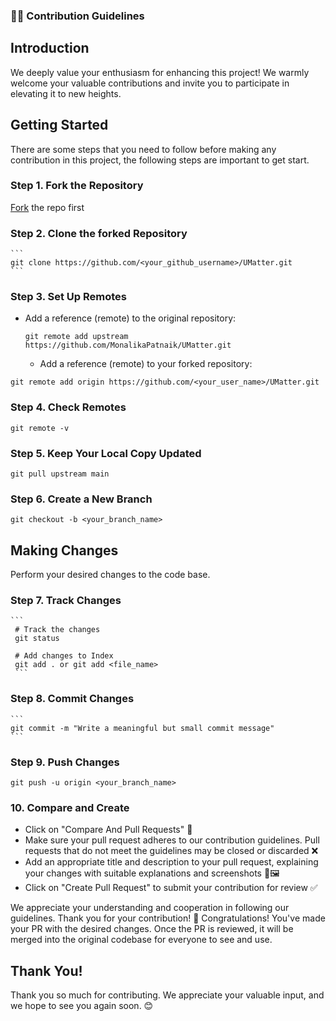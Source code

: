  ### 🧑‍💻 Contribution Guidelines  

## Introduction
 We deeply value your enthusiasm for enhancing this project!  We warmly welcome your valuable contributions and invite you to participate in elevating it to new heights.  

## Getting Started
There are some steps that you need to follow before making any contribution in this project, the following steps are important to get start.


### Step 1. Fork the Repository
 [Fork](https://github.com/MonalikaPatnaik/UMatter/fork) the repo first

### Step 2. Clone the forked Repository 
    ```
    git clone https://github.com/<your_github_username>/UMatter.git
    ```
### Step 3. Set Up Remotes 
- Add a reference (remote) to the original repository:
    ```
    git remote add upstream https://github.com/MonalikaPatnaik/UMatter.git
    ``` 
    - Add a reference (remote) to your forked repository:
```
git remote add origin https://github.com/<your_user_name>/UMatter.git
```

### Step 4. Check Remotes
```
git remote -v
```

### Step 5. Keep Your Local Copy Updated
```
git pull upstream main
``` 
### Step 6. Create a New Branch
```
git checkout -b <your_branch_name>
```

## Making Changes
Perform your desired changes to the code base.
### Step 7. Track Changes
    ```
     # Track the changes
     git status

     # Add changes to Index
     git add . or git add <file_name>
     ```
### Step 8. Commit Changes
    ```
    git commit -m "Write a meaningful but small commit message" 
    ```
  ### Step 9. Push Changes
```
git push -u origin <your_branch_name>
```
### 10. Compare and Create
- Click on "Compare And Pull Requests" 🔄
- Make sure your pull request adheres to our contribution guidelines. Pull requests that do not meet the guidelines may be closed or discarded ❌
- Add an appropriate title and description to your pull request, explaining your changes with suitable explanations and screenshots 📝🖼️
- Click on "Create Pull Request" to submit your contribution for review ✅  

We appreciate your understanding and cooperation in following our guidelines. Thank you for your contribution! 🙌
Congratulations! You've made your PR with the desired changes. Once the PR is reviewed, it will be merged into the original codebase for everyone to see and use. 

## Thank You!
Thank you so much for contributing. We appreciate your valuable input, and we hope to see you again soon. 😊
